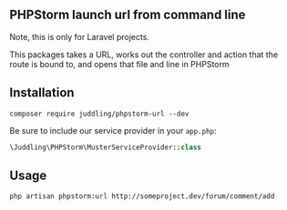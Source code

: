 ## PHPStorm launch url from command line

Note, this is only for Laravel projects.

This packages takes a URL, works out the controller and action that the route is bound to, and opens that file and line in PHPStorm

## Installation

```
composer require juddling/phpstorm-url --dev
```

Be sure to include our service provider in your `app.php`:

```php
\Juddling\PHPStorm\MusterServiceProvider::class
```

## Usage

`php artisan phpstorm:url http://someproject.dev/forum/comment/add`